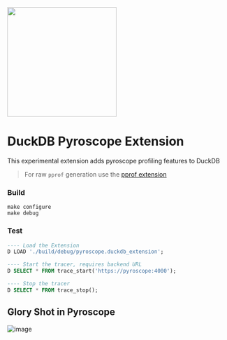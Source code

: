 <img src="https://github.com/user-attachments/assets/46a5c546-7e9b-42c7-87f4-bc8defe674e0" width=250 />

# DuckDB Pyroscope Extension
This experimental extension adds pyroscope profiling features to DuckDB

> For raw `pprof` generation use the [pprof extension](https://github.com/quackscience/duckdb-extension-pprof)

### Build
```
make configure
make debug
```

### Test

```sql
---- Load the Extension
D LOAD './build/debug/pyroscope.duckdb_extension';

---- Start the tracer, requires backend URL
D SELECT * FROM trace_start('https://pyroscope:4000');

---- Stop the tracer
D SELECT * FROM trace_stop();
```

## Glory Shot in Pyroscope
![image](https://github.com/user-attachments/assets/1992c8b8-dd29-4343-9a54-88363fa5fe8c)
